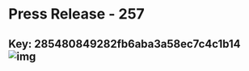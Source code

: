 # Press Release - 257 
Key: 285480849282fb6aba3a58ec7c4c1b14 
![img](img/285480849282fb6aba3a58ec7c4c1b14.jpg)
---
```

```
